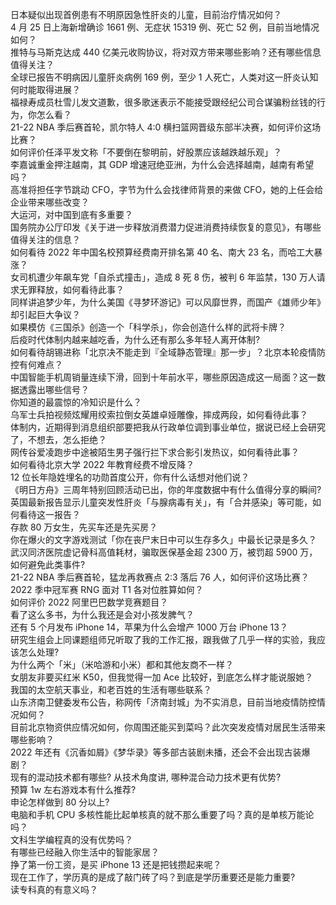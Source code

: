 日本疑似出现首例患有不明原因急性肝炎的儿童，目前治疗情况如何？  
4 月 25 日上海新增确诊 1661 例、无症状 15319 例、死亡 52 例，目前当地情况如何？  
推特与马斯克达成 440 亿美元收购协议，将对双方带来哪些影响？还有哪些信息值得关注？  
全球已报告不明病因儿童肝炎病例 169 例，至少 1 人死亡，人类对这一肝炎认知何时能取得进展？  
福禄寿成员杜雪儿发文道歉，很多歌迷表示不能接受跟经纪公司合谋骗粉丝钱的行为，你怎么看？  
21-22 NBA 季后赛首轮，凯尔特人 4:0 横扫篮网晋级东部半决赛，如何评价这场比赛？  
如何评价任泽平发文称「不要倒在黎明前，好股票应该越跌越乐观」？  
李嘉诚重金押注越南，其 GDP 增速冠绝亚洲，为什么会选择越南，越南有希望吗？  
高准将担任字节跳动 CFO，字节为什么会找律师背景的来做 CFO，她的上任会给企业带来哪些改变？  
大运河，对中国到底有多重要？  
国务院办公厅印发《关于进一步释放消费潜力促进消费持续恢复的意见》，有哪些值得关注的信息？  
如何看待 2022 年中国名校预算经费南开排名第 40 名、南大 23 名，而哈工大暴涨？  
女司机遭少年飙车党「自杀式撞击」，造成 8 死 8 伤，被判 6 年监禁，130 万人请求无罪释放，如何看待此事？  
同样讲追梦少年，为什么美国《寻梦环游记》可以风靡世界，而国产《雄师少年》却引起巨大争议？  
如果模仿《三国杀》创造一个「科学杀」，你会创造什么样的武将卡牌？  
后疫时代体制内越来越吃香，为什么还有那么多年轻人离开体制?  
如何看待胡锡进称「北京决不能走到『全域静态管理』那一步」？北京本轮疫情防控有何难点？  
中国智能手机周销量连续下滑，回到十年前水平，哪些原因造成这一局面？这一数据透露出哪些信号？  
你知道的最震惊的冷知识是什么？  
乌军士兵拍视频炫耀用绞索拉倒女英雄卓娅雕像，摔成两段，如何看待此事？  
体制内，近期得到消息组织部要把我从行政单位调到事业单位，据说已经上会研究了，不想去，怎么拒绝？  
网传谷爱凌跑步中途被陌生男子强行拦下求合影引发热议，如何看待此事？  
如何看待北京大学 2022 年教育经费不增反降？  
12 位长年隐姓埋名的功勋首度公开，你有什么话想对他们说？  
《明日方舟》三周年特别回顾活动已出，你的年度数据中有什么值得分享的瞬间?  
英国最新报告显示儿童突发性肝炎「与腺病毒有关」，有「合并感染」等可能，如何看待这一报告？  
存款 80 万女生，先买车还是先买房？  
你在爆火的文字游戏测试「你在丧尸末日中可以生存多久」中最长记录是多久？  
武汉同济医院虚记骨科高值耗材，骗取医保基金超 2300 万，被罚超 5900 万，如何避免此类事件?  
21-22 NBA 季后赛首轮，猛龙再救赛点 2:3 落后 76 人，如何评价这场比赛？  
2022 季中冠军赛 RNG 面对 T1 各对位胜算如何？  
如何评价 2022 阿里巴巴数学竞赛题目？  
看了这么多书，为什么我还是会对小孩发脾气？  
还有 5 个月发布 iPhone 14，苹果为什么会增产 1000 万台 iPhone 13？  
研究生组会上同课题组师兄听取了我的工作汇报，跟我做了几乎一样的实验，我应该怎么处理?  
为什么两个「米」（米哈游和小米）都和其他友商不一样？  
女朋友非要买红米 K50，但我觉得一加 Ace 比较好，到底怎么样才能说服她？  
我国的太空航天事业，和老百姓的生活有哪些联系？  
山东济南卫健委发布公告，称网传「济南封城」为不实消息，目前当地疫情防控情况如何？  
目前北京物资供应情况如何，你周围还能买到菜吗？此次突发疫情对居民生活带来哪些影响？  
2022 年还有《沉香如屑》《梦华录》等多部古装剧未播，还会不会出现古装爆剧？  
现有的混动技术都有哪些? 从技术角度讲, 哪种混合动力技术更有优势?  
预算 1w 左右游戏本有什么推荐?  
申论怎样做到 80 分以上?  
电脑和手机 CPU 多核性能比起单核真的就不那么重要了吗？真的是单核万能论吗？  
文科生学编程真的没有优势吗？  
有哪些已经融入你生活中的智能家居？  
挣了第一份工资，是买 iPhone 13 还是把钱攒起来呢？  
现在工作了，学历真的是成了敲门砖了吗？到底是学历重要还是能力重要?  
读专科真的有意义吗？  
